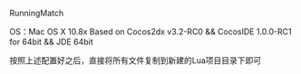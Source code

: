 RunningMatch

OS：Mac OS X 10.8x
Based on Cocos2dx v3.2-RC0 && CocosIDE 1.0.0-RC1 for 64bit && JDE 64bit

按照上述配置好之后，直接将所有文件复制到新建的Lua项目目录下即可


